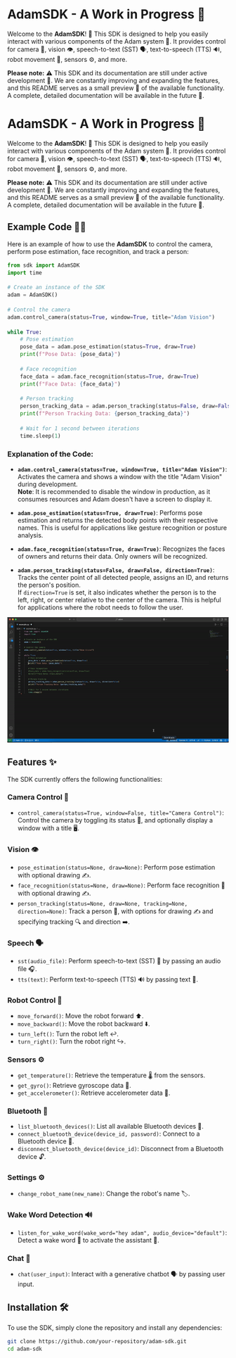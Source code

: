 # AdamSDK - A Work in Progress 🚧

Welcome to the **AdamSDK**! 🎉 This SDK is designed to help you easily interact with various components of the Adam system 🤖. It provides control for camera 📸, vision 👁️, speech-to-text (SST) 🗣️, text-to-speech (TTS) 🔊, robot movement 🤖, sensors ⚙️, and more.

**Please note:** ⚠️ This SDK and its documentation are still under active development 🚧. We are constantly improving and expanding the features, and this README serves as a small preview 👀 of the available functionality. A complete, detailed documentation will be available in the future 📑.


# AdamSDK - A Work in Progress 🚧

Welcome to the **AdamSDK**! 🎉 This SDK is designed to help you easily interact with various components of the Adam system 🤖. It provides control for camera 📸, vision 👁️, speech-to-text (SST) 🗣️, text-to-speech (TTS) 🔊, robot movement 🤖, sensors ⚙️, and more.

**Please note:** ⚠️ This SDK and its documentation are still under active development 🚧. We are constantly improving and expanding the features, and this README serves as a small preview 👀 of the available functionality. A complete, detailed documentation will be available in the future 📑.

## Example Code 🧑‍💻

Here is an example of how to use the **AdamSDK** to control the camera, perform pose estimation, face recognition, and track a person:

```python
from sdk import AdamSDK
import time

# Create an instance of the SDK
adam = AdamSDK()

# Control the camera
adam.control_camera(status=True, window=True, title="Adam Vision")

while True:
    # Pose estimation
    pose_data = adam.pose_estimation(status=True, draw=True)
    print(f"Pose Data: {pose_data}")

    # Face recognition
    face_data = adam.face_recognition(status=True, draw=True)
    print(f"Face Data: {face_data}")

    # Person tracking
    person_tracking_data = adam.person_tracking(status=False, draw=False, direction=True)
    print(f"Person Tracking Data: {person_tracking_data}")

    # Wait for 1 second between iterations
    time.sleep(1)
```

### Explanation of the Code:

- **`adam.control_camera(status=True, window=True, title="Adam Vision")`**: Activates the camera and shows a window with the title "Adam Vision" during development.  
  **Note**: It is recommended to disable the window in production, as it consumes resources and Adam doesn't have a screen to display it.

- **`adam.pose_estimation(status=True, draw=True)`**: Performs pose estimation and returns the detected body points with their respective names. This is useful for applications like gesture recognition or posture analysis.

- **`adam.face_recognition(status=True, draw=True)`**: Recognizes the faces of owners and returns their data. Only owners will be recognized.

- **`adam.person_tracking(status=False, draw=False, direction=True)`**: Tracks the center point of all detected people, assigns an ID, and returns the person's position.  
  If `direction=True` is set, it also indicates whether the person is to the left, right, or center relative to the center of the camera. This is helpful for applications where the robot needs to follow the user.


![Adam in Action](assets/demo.gif)


## Features ✨

The SDK currently offers the following functionalities:

### Camera Control 📸
- `control_camera(status=True, window=False, title="Camera Control")`: Control the camera by toggling its status 🔄, and optionally display a window with a title 🖥️.

### Vision 👁️
- `pose_estimation(status=None, draw=None)`: Perform pose estimation with optional drawing ✍️.
- `face_recognition(status=None, draw=None)`: Perform face recognition 👤 with optional drawing ✍️.
- `person_tracking(status=None, draw=None, tracking=None, direction=None)`: Track a person 👥, with options for drawing ✍️ and specifying tracking 🔍 and direction ➡️.

### Speech 🗣️
- `sst(audio_file)`: Perform speech-to-text (SST) 📝 by passing an audio file 🎧.
- `tts(text)`: Perform text-to-speech (TTS) 🔊 by passing text 📝.

### Robot Control 🤖
- `move_forward()`: Move the robot forward ⬆️.
- `move_backward()`: Move the robot backward ⬇️.
- `turn_left()`: Turn the robot left ↩️.
- `turn_right()`: Turn the robot right ↪️.

### Sensors ⚙️
- `get_temperature()`: Retrieve the temperature 🌡️ from the sensors.
- `get_gyro()`: Retrieve gyroscope data 🧭.
- `get_accelerometer()`: Retrieve accelerometer data 📐.

### Bluetooth 📶
- `list_bluetooth_devices()`: List all available Bluetooth devices 📱.
- `connect_bluetooth_device(device_id, password)`: Connect to a Bluetooth device 🔗.
- `disconnect_bluetooth_device(device_id)`: Disconnect from a Bluetooth device 🔓.

### Settings ⚙️
- `change_robot_name(new_name)`: Change the robot's name 🏷️.

### Wake Word Detection 🔊
- `listen_for_wake_word(wake_word="hey adam", audio_device="default")`: Detect a wake word 🎤 to activate the assistant 🤖.

### Chat 💬
- `chat(user_input)`: Interact with a generative chatbot 🗣️ by passing user input.

## Installation 🛠️

To use the SDK, simply clone the repository and install any dependencies:

```bash
git clone https://github.com/your-repository/adam-sdk.git
cd adam-sdk